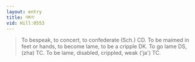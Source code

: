 ```yaml
---
layout: entry
title: འཇའ་
vid: Hill:0553
---
```

> To bespeak, to concert, to confederate (Sch.) CD. To be maimed in feet or hands, to become lame, to be a cripple DK. To go lame DS, (zha) TC. To be lame, disabled, crippled, weak ('ja') TC.
